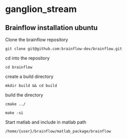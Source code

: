 # ganglion_stream

## Brainflow installation ubuntu
Clone the brainflow repository
```
git clone git@github.com:brainflow-dev/brainflow.git
```
cd into the repository
```
cd brainflow
```
create a build directory
```
mkdir build && cd build
```
build the directory
```
cmake ../
```
```
make -si
```

Start matlab and include in matlab path
```
/home/{user}/brainflow/matlab_package/brainflow
```
